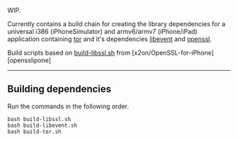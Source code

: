 WIP.

Currently contains a build chain for creating the library dependencies for a
universal i386 (iPhoneSimulator) and armv6/armv7 (iPhone/iPad) application
containing [tor][tor] and it's dependencies [libevent][libevent] and
[openssl][openssl].

[tor]: https://www.torproject.org/
[libevent]: http://libevent.org/
[openssl]: https://www.openssl.org/

Build scripts based on [build-libssl.sh][build_libssl] from [x2on/OpenSSL-for-iPhone][opensslipone]

[build_libssl]: https://github.com/x2on/OpenSSL-for-iPhone/blob/c637f773a99810bb101169f8e534d0d6b09f3396/build-libssl.sh
[openssliphone]: https://github.com/x2on/OpenSSL-for-iPhone

---

## Building dependencies

Run the commands in the following order.

    bash build-libssl.sh
    bash build-libevent.sh
    bash build-tor.sh

